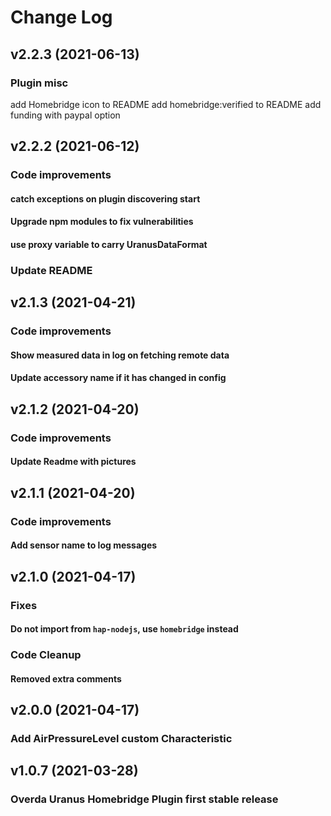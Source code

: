 # Change Log

## v2.2.3 (2021-06-13)

### Plugin misc
add Homebridge icon to README
add homebridge:verified to README
add funding with paypal option

## v2.2.2 (2021-06-12)

### Code improvements
#### catch exceptions on plugin discovering start
#### Upgrade npm modules to fix vulnerabilities
#### use proxy variable to carry UranusDataFormat

### Update README

## v2.1.3 (2021-04-21)

### Code improvements
#### Show measured data in log on fetching remote data
#### Update accessory name if it has changed in config

## v2.1.2 (2021-04-20)

### Code improvements
#### Update Readme with pictures

## v2.1.1 (2021-04-20)

### Code improvements
#### Add sensor name to log messages

## v2.1.0 (2021-04-17)

### Fixes
#### Do not import from `hap-nodejs`, use `homebridge` instead

### Code Cleanup
#### Removed extra comments

## v2.0.0 (2021-04-17)

### Add AirPressureLevel custom Characteristic

## v1.0.7 (2021-03-28)

### Overda Uranus Homebridge Plugin first stable release
